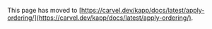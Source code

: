 This page has moved to [https://carvel.dev/kapp/docs/latest/apply-ordering/](https://carvel.dev/kapp/docs/latest/apply-ordering/).
